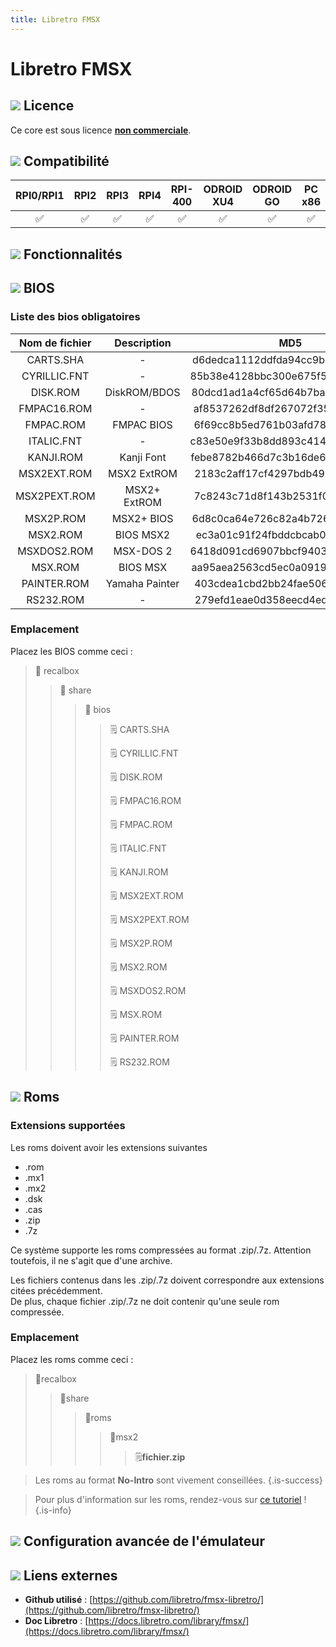 ```yaml
---
title: Libretro FMSX
---
```


# Libretro FMSX



## ![](/migration-images/emulateurs/ordinosaures/msx-2/gerald-g-parchment-background-or-border-5.svg) Licence

Ce core est sous licence [**non commerciale**](https://github.com/libretro/fmsx-libretro/blob/master/LICENSE).

## ![](/migration-images/emulateurs/ordinosaures/msx-2/compatibility.png) Compatibilité

| RPI0/RPI1 | RPI2 | RPI3 | RPI4 | RPI-400 | ODROID XU4 | ODROID GO | PC x86 | PC X86\_64 |
| :---: | :---: | :---: | :---: | :---: | :---: | :---: | :---: | :---: |
| ✅ | ✅ | ✅ | ✅ | ✅ | ✅ | ✅ | ✅ | ✅ |

## ![](/migration-images/emulateurs/ordinosaures/msx-2/cogwheel-145804_640.png) Fonctionnalités



## ![](/migration-images/emulateurs/ordinosaures/msx-2/tqfp32.svg) BIOS

### Liste des bios obligatoires

| **Nom de fichier** | Description | MD5 | Fourni |
| :---: | :---: | :---: | :---: |
| CARTS.SHA | - | d6dedca1112ddfda94cc9b2e426b818b | ✅ |
| CYRILLIC.FNT | - | 85b38e4128bbc300e675f55b278683a8 | ✅ |
| DISK.ROM | DiskROM/BDOS | 80dcd1ad1a4cf65d64b7ba10504e8190 | ✅ |
| FMPAC16.ROM | - | af8537262df8df267072f359399a7635 | ✅ |
| FMPAC.ROM | FMPAC BIOS | 6f69cc8b5ed761b03afd78000dfb0e19 | ✅ |
| ITALIC.FNT | - | c83e50e9f33b8dd893c414691822740d | ✅ |
| KANJI.ROM | Kanji Font | febe8782b466d7c3b16de6d104826b34 | ✅ |
| MSX2EXT.ROM | MSX2 ExtROM | 2183c2aff17cf4297bdb496de78c2e8a | ✅ |
| MSX2PEXT.ROM | MSX2+ ExtROM | 7c8243c71d8f143b2531f01afa6a05dc | ✅ |
| MSX2P.ROM | MSX2+ BIOS | 6d8c0ca64e726c82a4b726e9b01cdf1e | ✅ |
| MSX2.ROM | BIOS MSX2 | ec3a01c91f24fbddcbcab0ad301bc9ef | ✅ |
| MSXDOS2.ROM | MSX-DOS 2 | 6418d091cd6907bbcf940324339e43bb | ✅ |
| MSX.ROM | BIOS MSX | aa95aea2563cd5ec0a0919b44cc17d47 | ✅ |
| PAINTER.ROM | Yamaha Painter | 403cdea1cbd2bb24fae506941f8f655e | ✅ |
| RS232.ROM | - | 279efd1eae0d358eecd4edc7d9adedf3 | ✅ |

### Emplacement

Placez les BIOS comme ceci :

> 📁 recalbox
>
> > 📁 share
> >
> > > 📁 bios
> > >
> > > > 🗒 CARTS.SHA
> > > >
> > > > 🗒 CYRILLIC.FNT
> > > >
> > > > 🗒 DISK.ROM
> > > >
> > > > 🗒 FMPAC16.ROM
> > > >
> > > > 🗒 FMPAC.ROM
> > > >
> > > > 🗒 ITALIC.FNT
> > > >
> > > > 🗒 KANJI.ROM
> > > >
> > > > 🗒 MSX2EXT.ROM
> > > >
> > > > 🗒 MSX2PEXT.ROM
> > > >
> > > > 🗒 MSX2P.ROM
> > > >
> > > > 🗒 MSX2.ROM
> > > >
> > > > 🗒 MSXDOS2.ROM
> > > >
> > > > 🗒 MSX.ROM
> > > >
> > > > 🗒 PAINTER.ROM
> > > >
> > > > 🗒 RS232.ROM

## ![](/migration-images/emulateurs/ordinosaures/msx-2/rom-30098_640.png) Roms

### **Extensions supportées**

Les roms doivent avoir les extensions suivantes 

* .rom
* .mx1
* .mx2
* .dsk
* .cas
* .zip
* .7z

Ce système supporte les roms compressées au format .zip/.7z. Attention toutefois, il ne s'agit que d'une archive.

Les fichiers contenus dans les .zip/.7z doivent correspondre aux extensions citées précédemment.  
De plus, chaque fichier .zip/.7z ne doit contenir qu'une seule rom compressée.

### **Emplacement**

Placez les roms comme ceci : 

> 📁recalbox
>
> > 📁share
> >
> > > 📁roms
> > >
> > > > 📁msx2
> > > >
> > > > > 🗒**fichier.zip**


>Les roms au format **No-Intro** sont vivement conseillées.
{.is-success}


>Pour plus d'information sur les roms, rendez-vous sur [ce tutoriel](/fr/tutoriels/jeux/generalite/les-roms-et-les-isos) !
{.is-info}

## ![](/migration-images/emulateurs/ordinosaures/msx-2/hammer-28636_640.png) Configuration avancée de l'émulateur



## ![](/migration-images/emulateurs/ordinosaures/msx-2/kisspng-web-development-world-wide-web-computer-icons-webs-world-wide-web-icon-png-5ab05c24477216.4540070115215073642927.png) Liens externes

* **Github utilisé** : [https://github.com/libretro/fmsx-libretro/](https://github.com/libretro/fmsx-libretro/)
* **Doc Libretro** : [https://docs.libretro.com/library/fmsx/](https://docs.libretro.com/library/fmsx/)

